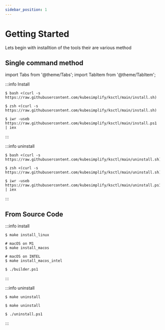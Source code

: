 ```yaml
---
sidebar_position: 1
---
```



# Getting Started

Lets begin with installtion of the tools
their are various method

## Single command method
import Tabs from '@theme/Tabs';
import TabItem from '@theme/TabItem';

:::info Install
<Tabs groupId="install-platform" queryString>
  <TabItem value="Linux" label="Linux" default>

    $ bash <(curl -s https://raw.githubusercontent.com/kubesimplify/ksctl/main/install.sh)

  </TabItem>
  <TabItem value="MacOS" label="MacOS">

    $ zsh <(curl -s https://raw.githubusercontent.com/kubesimplify/ksctl/main/install.sh)

  </TabItem>
  <TabItem value="Windows" label="Windows">

    $ iwr -useb https://raw.githubusercontent.com/kubesimplify/ksctl/main/install.ps1 | iex

  </TabItem>
</Tabs>
:::

:::info uninstall
<Tabs groupId="uninstall-platform" queryString>
  <TabItem value="Linux" label="Linux" default>

    $ bash <(curl -s https://raw.githubusercontent.com/kubesimplify/ksctl/main/uninstall.sh)

  </TabItem>
  <TabItem value="MacOS" label="MacOS">

    $ zsh <(curl -s https://raw.githubusercontent.com/kubesimplify/ksctl/main/uninstall.sh)

  </TabItem>
  <TabItem value="Windows" label="Windows">

    $ iwr -useb https://raw.githubusercontent.com/kubesimplify/ksctl/main/uninstall.ps1 | iex

  </TabItem>
</Tabs>
:::


## From Source Code


:::info install
<Tabs groupId="install-platform-src" queryString>
  <TabItem value="Linux" label="Linux" default>

    $ make install_linux

  </TabItem>
  <TabItem value="MacOS" label="MacOS">

    # macOS on M1
    $ make install_macos

    # macOS on INTEL
    $ make install_macos_intel

  </TabItem>
  <TabItem value="Windows" label="Windows">

    $ ./builder.ps1

  </TabItem>
</Tabs>
:::

:::info uninstall
<Tabs groupId="uninstall-platform-src" queryString>
  <TabItem value="Linux" label="Linux" default>

    $ make uninstall

  </TabItem>
  <TabItem value="MacOS" label="MacOS">

    $ make uninstall

  </TabItem>
  <TabItem value="Windows" label="Windows">

    $ ./uninstall.ps1

  </TabItem>
</Tabs>
:::

